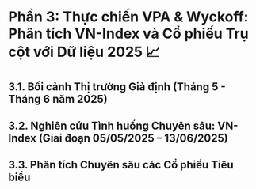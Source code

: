 # Phần 3: Thực chiến VPA & Wyckoff: Phân tích VN-Index và Cổ phiếu Trụ cột với Dữ liệu 2025 📈


## **3.1. Bối cảnh Thị trường Giả định (Tháng 5 - Tháng 6 năm 2025)**


## **3.2. Nghiên cứu Tình huống Chuyên sâu: VN-Index (Giai đoạn 05/05/2025 – 13/06/2025)**


## **3.3. Phân tích Chuyên sâu các Cổ phiếu Tiêu biểu**
